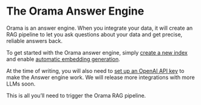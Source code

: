# The Orama Answer Engine

Orama is an answer engine. When you integrate your data, it will create an RAG pipeline to let you ask questions about your data and get precise, reliable answers back.

To get started with the Orama answer engine, simply [create a new index](/cloud/working-with-indexes/create-a-new-index) and enable [automatic embedding generation](/cloud/orama-ai/automatic-embeddings-generation).

At the time of writing, you will also need to [set up an OpenAI API key](/cloud/orama-ai/automatic-embeddings-generation#using-openai) to make the Answer engine work. We will release more integrations with more LLMs soon.

This is all you’ll need to trigger the Orama RAG pipeline.